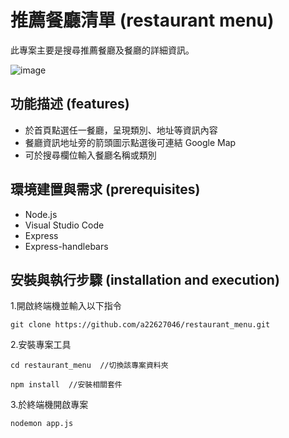 # 推薦餐廳清單 (restaurant menu)

此專案主要是搜尋推薦餐廳及餐廳的詳細資訊。

 ![image](https://user-images.githubusercontent.com/82774991/116422300-31318880-a872-11eb-88e4-21709206e07d.png)


## 功能描述 (features)
* 於首頁點選任一餐廳，呈現類別、地址等資訊內容
* 餐廳資訊地址旁的箭頭圖示點選後可連結 Google Map
* 可於搜尋欄位輸入餐廳名稱或類別 
## 環境建置與需求 (prerequisites)
* Node.js
* Visual Studio Code
* Express
* Express-handlebars

## 安裝與執行步驟 (installation and execution)
1.開啟終端機並輸入以下指令
```
git clone https://github.com/a22627046/restaurant_menu.git
```
2.安裝專案工具
```
cd restaurant_menu  //切換該專案資料夾
```
```
npm install  //安裝相關套件
```
3.於終端機開啟專案
```
nodemon app.js
```